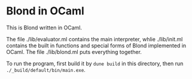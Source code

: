 # Blond in OCaml

This is Blond written in OCaml.

The file ./lib/evaluator.ml contains the main interpreter, whlie ./lib/init.ml contains
the built in functions and special forms of Blond implemented in OCaml. 
The file ./lib/blond.ml puts everything together.

To run the program, first build it by `dune build` in this directory, then run `./_build/default/bin/main.exe`.
